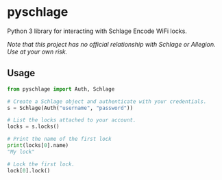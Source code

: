 # pyschlage
Python 3 library for interacting with Schlage Encode WiFi locks.

*Note that this project has no official relationship with Schlage or Allegion. Use at your own risk.*

## Usage

```python
from pyschlage import Auth, Schlage

# Create a Schlage object and authenticate with your credentials.
s = Schlage(Auth("username", "password"))

# List the locks attached to your account.
locks = s.locks()

# Print the name of the first lock
print(locks[0].name)
"My lock"

# Lock the first lock.
lock[0].lock()
```
